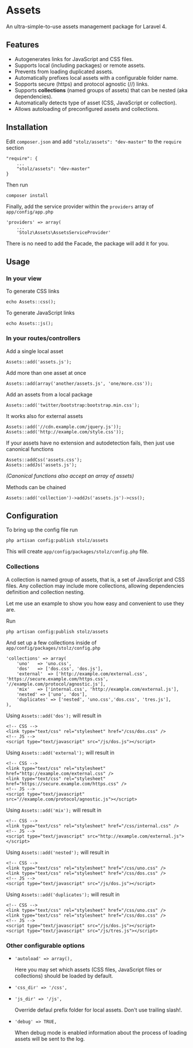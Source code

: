 Assets
======

An ultra-simple-to-use assets management package for Laravel 4.

## Features

- Autogenerates links for JavaScript and CSS files.
- Supports local (including packages) or remote assets.
- Prevents from loading duplicated assets.
- Automatically prefixes local assets with a configurable folder name.
- Sopports secure (https) and protocol agnostic (//) links.
- Supports **collections** (named groups of assets) that can be nested (aka dependencies).
- Automatically detects type of asset (CSS, JavaScript or collection).
- Allows autoloading of preconfigured assets and collections.

## Installation

Edit `composer.json` and add `"stolz/assets": "dev-master"` to the `require` section

	"require": {
		...
		"stolz/assets": "dev-master"
	}

Then run

	composer install

Finally, add the service provider within the `providers` array of `app/config/app.php`

	'providers' => array(
		...
		'Stolz\Assets\AssetsServiceProvider'

There is no need to add the Facade, the package will add it for you.

## Usage

### In your view

To generate CSS links

	echo Assets::css();

To generate JavaScript links

	echo Assets::js();

### In your routes/controllers

Add a single local asset

	Assets::add('assets.js');

Add more than one asset at once

	Assets::add(array('another/assets.js', 'one/more.css'));

Add an assets from a local package

	Assets::add('twitter/bootstrap:bootstrap.min.css');

It works also for external assets

	Assets::add('//cdn.example.com/jquery.js'));
	Assets::add('http://example.com/style.css'));

If your assets have no extension and autodetection fails, then just use canonical functions

	Assets::addCss('assets.css');
	Assets::addJs('assets.js');

*(Canonical functions also accept an array of assets)*

Methods can be chained

	Assets::add('collection')->addJs('assets.js')->css();

## Configuration


To bring up the config file run

	php artisan config:publish stolz/assets

This will create  `app/config/packages/stolz/config.php` file.


### Collections

A collection is named group of assets, that is, a set of JavaScript and CSS files. Any collection may include more collections, allowing dependencies definition and collection nesting.

Let me use an example to show you how easy and convenient to use they are.

Run

	php artisan config:publish stolz/assets

And set up a few collections inside of `app/config/packages/stolz/config.php`

	'collections' => array(
		'uno'	=> 'uno.css',
		'dos'	=> ['dos.css', 'dos.js'],
		'external'	=> ['http://example.com/external.css', 'https://secure.example.com/https.css', '//example.com/protocol/agnostic.js'],
		'mix'	=> ['internal.css', 'http://example.com/external.js'],
		'nested' => ['uno', 'dos'],
		'duplicates' => ['nested', 'uno.css','dos.css', 'tres.js'],
	),

Using `Assets::add('dos');` will result in

	<!-- CSS -->
	<link type="text/css" rel="stylesheet" href="/css/dos.css" />
	<!-- JS -->
	<script type="text/javascript" src="/js/dos.js"></script>

Using `Assets::add('external');` will result in

	<!-- CSS -->
	<link type="text/css" rel="stylesheet" href="http://example.com/external.css" />
	<link type="text/css" rel="stylesheet" href="https://secure.example.com/https.css" />
	<!-- JS -->
	<script type="text/javascript" src="//example.com/protocol/agnostic.js"></script>

Using `Assets::add('mix');` will result in

	<!-- CSS -->
	<link type="text/css" rel="stylesheet" href="/css/internal.css" />
	<!-- JS -->
	<script type="text/javascript" src="http://example.com/external.js"></script>

Using `Assets::add('nested');` will result in

	<!-- CSS -->
	<link type="text/css" rel="stylesheet" href="/css/uno.css" />
	<link type="text/css" rel="stylesheet" href="/css/dos.css" />
	<!-- JS -->
	<script type="text/javascript" src="/js/dos.js"></script>

Using `Assets::add('duplicates');` will result in

	<!-- CSS -->
	<link type="text/css" rel="stylesheet" href="/css/uno.css" />
	<link type="text/css" rel="stylesheet" href="/css/dos.css" />
	<!-- JS -->
	<script type="text/javascript" src="/js/dos.js"></script>
	<script type="text/javascript" src="/js/tres.js"></script>



### Other configurable options

- `'autoload' => array(),`

	Here you may set which assets (CSS files, JavaScript files or collections) should be loaded by default.
- `'css_dir' => '/css',`
- `'js_dir' => '/js',`

	Override defaul prefix folder for local assets. Don't use trailing slash!.

- `'debug' => TRUE,`

	When debug mode is enabled information about the process of loading assets will be sent to the log.
